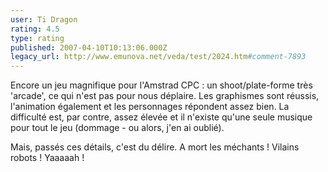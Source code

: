 ```yaml
---
user: Ti Dragon
rating: 4.5
type: rating
published: 2007-04-10T10:13:06.000Z
legacy_url: http://www.emunova.net/veda/test/2024.htm#comment-7893
---
```

Encore un jeu magnifique pour l'Amstrad CPC : un shoot/plate-forme très 'arcade', ce qui n'est pas pour nous déplaire. Les graphismes sont réussis, l'animation également et les personnages répondent assez bien. La difficulté est, par contre, assez élevée et il n'existe qu'une seule musique pour tout le jeu (dommage - ou alors, j'en ai oublié).

Mais, passés ces détails, c'est du délire. A mort les méchants ! Vilains robots ! Yaaaaah !